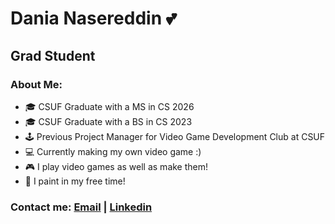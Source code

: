 # Dania Nasereddin 💕
## Grad Student

### About Me: 

- 🎓 CSUF Graduate with a MS in CS 2026
- 🎓 CSUF Graduate with a BS in CS 2023
- 🕹️ Previous Project Manager for Video Game Development Club at CSUF
- 💻 Currently making my own video game :) 
- 🎮 I play video games as well as make them!
- 🎨 I paint in my free time!

### Contact me: [Email](danasereddin@gmail.com) | [Linkedin](https://www.linkedin.com/in/dania-nasereddin/)
